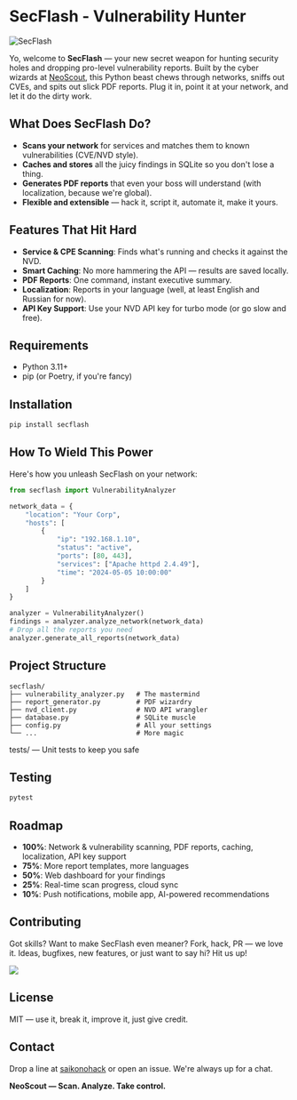 # SecFlash - Vulnerability Hunter

![SecFlash](https://i.imgur.com/CyRxxXa.png)

Yo, welcome to **SecFlash** — your new secret weapon for hunting security holes and dropping pro-level vulnerability reports. Built by the cyber wizards at [NeoScout](https://neoscout.ru/), this Python beast chews through networks, sniffs out CVEs, and spits out slick PDF reports. Plug it in, point it at your network, and let it do the dirty work.

## What Does SecFlash Do?
- **Scans your network** for services and matches them to known vulnerabilities (CVE/NVD style).
- **Caches and stores** all the juicy findings in SQLite so you don't lose a thing.
- **Generates PDF reports** that even your boss will understand (with localization, because we're global).
- **Flexible and extensible** — hack it, script it, automate it, make it yours.

## Features That Hit Hard
- **Service & CPE Scanning**: Finds what's running and checks it against the NVD.
- **Smart Caching**: No more hammering the API — results are saved locally.
- **PDF Reports**: One command, instant executive summary.
- **Localization**: Reports in your language (well, at least English and Russian for now).
- **API Key Support**: Use your NVD API key for turbo mode (or go slow and free).

## Requirements
- Python 3.11+
- pip (or Poetry, if you're fancy)

## Installation
```bash
pip install secflash
```

## How To Wield This Power
Here's how you unleash SecFlash on your network:
```python
from secflash import VulnerabilityAnalyzer

network_data = {
    "location": "Your Corp",
    "hosts": [
        {
            "ip": "192.168.1.10",
            "status": "active",
            "ports": [80, 443],
            "services": ["Apache httpd 2.4.49"],
            "time": "2024-05-05 10:00:00"
        }
    ]
}

analyzer = VulnerabilityAnalyzer()
findings = analyzer.analyze_network(network_data)
# Drop all the reports you need
analyzer.generate_all_reports(network_data)
```

## Project Structure
```
secflash/
├── vulnerability_analyzer.py   # The mastermind
├── report_generator.py         # PDF wizardry
├── nvd_client.py               # NVD API wrangler
├── database.py                 # SQLite muscle
├── config.py                   # All your settings
└── ...                         # More magic
```
tests/ — Unit tests to keep you safe

## Testing
```bash
pytest
```

## Roadmap
- **100%**: Network & vulnerability scanning, PDF reports, caching, localization, API key support
- **75%**: More report templates, more languages
- **50%**: Web dashboard for your findings
- **25%**: Real-time scan progress, cloud sync
- **10%**: Push notifications, mobile app, AI-powered recommendations

## Contributing
Got skills? Want to make SecFlash even meaner? Fork, hack, PR — we love it. Ideas, bugfixes, new features, or just want to say hi? Hit us up!

<a href="https://github.com/neoscout-tech/secflash/graphs/contributors">
  <img src="https://contrib.rocks/image?repo=neoscout-tech/secflash" />
</a>

## License
MIT — use it, break it, improve it, just give credit.

## Contact
Drop a line at [saikonohack](mailto:saintklovus@gmail.com) or open an issue. We're always up for a chat.

**NeoScout — Scan. Analyze. Take control.**
